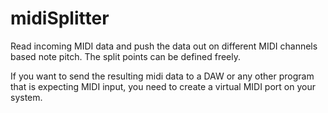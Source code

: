 # midiSplitter
Read incoming MIDI data and push the data out on different MIDI channels based note pitch. The split points can be defined freely.

If you want to send the resulting midi data to a DAW or any other program that is expecting MIDI input, you need to create a virtual MIDI port on your system.
